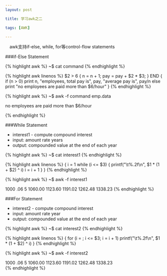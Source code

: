 ```yaml
---
layout: post

title: 学习awk之二

tags: [AWK]

---
```

&emsp;awk支持if-else, while, for等control-flow statements

###if-Else Statement

{% highlight awk %}
~$ cat command
{% endhighlight %}

{% highlight awk linenos %}
    $2 > 6 { n = n + 1; pay = pay + $2 * $3; }
    END    { if (n > 0)
                 print n, "employees, total pay is", pay,
                          "average pay is", pay/n
             else
                 print "no employees are paid more than $6/hour"
           }
{% endhighlight %}

{% highlight awk %}
~$ awk -f command emp.data

   no employees are paid more than $6/hour

{% endhighlight %}

###While Statement

* interest1 - compute compound interest
*   input: amount rate years
*   output: compounded value at the end of each year

{% highlight awk %}
~$ cat interest1
{% endhighlight %}

{% highlight awk linenos %}
    { i = 1
      while (i <= $3) {
          printf("\t%.2f\n", $1 * (1 + $2) ^ i)
          i = i + 1
      }
    }
{% endhighlight %}

{% highlight awk %}
~$ awk -f interest1

   1000 .06 5
           1060.00
           1123.60
           1191.02
           1262.48
           1338.23
{% endhighlight %}

###For Statement

* interest2 - compute compound interest
*    input:   amount rate year
*    output:  compounded value at the end of each year

{% highlight awk %}
~$ cat interest2
{% endhighlight %}

{% highlight awk linenos %}
    { for (i = ; i <= $3; i = i + 1)
          printf("\t%.2f\n", $1 * (1 + $2) ^ i)
    }
{% endhighlight %}

{% highlight awk %}
~$ awk -f interest2

   1000 .06 5
           1060.00
           1123.60
           1191.02
           1262.48
           1338.23  
{% endhighlight %}
